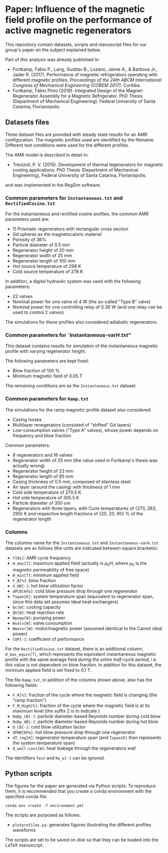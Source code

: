 # Paper: Influence of the magnetic field profile on the performance of active magnetic regenerators

This repository contain datasets, scripts and manuscript files for our group's paper on the subject explained below.

Part of this analysis was already published in:

- Fortkamp, Fábio P., Lang, Gusttav B., Lozano, Jaime A., & Barbosa Jr., Jader R. (2017). Performance of magnetic refrigerators operating with different magnetic profiles. *Proceedings of the 24th ABCM International Congress of Mechanical Engineering (COBEM 2017)*. Curitiba.
- Fortkamp, Fábio Pinto (2019). Integrated Design of the Magnet-Regenerator Assembly for a Magnetic Refrigerator. PhD Thesis (Department of Mechanical Engineering). Federal University of Santa Catarina, Florianópolis.

## Datasets files

Three dataset files are provided with steady state results for an AMR configuration. The magnetic profiles used are identified by the filename.  Different test conditions were used for the different profiles. 

The AMR model is described in detail in:

- Trevizoli, P. V. (2015). Development of thermal tegenerators for magnetic cooling applications. PhD Thesis (Department of Mechanical Engineering), Federal University of Santa Catarina, Florianópolis.

and was implemented in the RegSim software.

### Common parameters for `Instantaneous.txt` and `RectifiedCosine.txt`

For the instantaneous and rectified cosine profiles, the common AMR parameters used are:

- 11 Prismatic regenerators with rectangular cross section
- Gd spheres as the magnetocaloric material
- Porosity of 36%
- Particle diameter of 0.5 mm
- Regenerator height of 20 mm
- Regenerator width of 25 mm
- Regenerator length of 100 mm
- Hot source temperature of 298 K
- Cold source temperature of 278 K

In addition, a digital hydraulic system was used with the following parameters:

- 22 valves
- Nominal power for one valve of 4 W (the so-called "Type B" valve)
- Nominal power for one controlling relay of 0.36 W (and one relay can be used to control 2 valves)

The simulations for these profiles also considered adiabatic regenerators.

### Common parameters for `Instantaneous-varH.txt"

This dataset contains results for simulation of the instantaneous magnetic profile with varying regenerator height.

The following parameters are kept fixed:

- Blow fraction of 100 %
- Minimum magnetic field of 0.05 T

The remaining conditions are as the `Instantaneous.txt` dataset.

### Common parameters for `Ramp.txt`

The simulations for the ramp magnetic profile dataset also considered:

- Casing losses
- Multilayer renegerators (consisted of "shifted" Gd layers)
- Low-consumption valves ("Type A" valves), whose power depends on frequency and blow fraction

Common parameters:

- 8 regenerators and 16 valves
- Regenerator width of 25 mm (the value used in Fortkamp's thesis was actually wrong)
- Regenerator height of 22 mm
- Regenerator length of 85 mm
- Casing thickness of 0.5 mm, composed of stainless steel
- Air layer (around the casing) with thickness of 1 mm
- Cold side temperature of 270.5 K
- Hot side temperature of 305.5 K
- Particle diameter of 350 um
- Regenerators with three layers, with Curie temperatures of {273, 283, 290} K and respective length fractions of {20, 20, 60} % of the regenerator length

### Columns

The columns name for the `Instantaneous.txt` and `Instantaneous-varH.txt` datasets are as follows (the units are indicated between square brackets):

* `f[Hz]`: AMR cycle frequency
* `H_max[T]`: maximum applied field (actually is $\mu_0 H$, where $\mu_0$ is the magnetic permeability of free space)
* `H_min[T]`: minimum applied field
* `F_B[%]`: blow fraction
* `U_HB[-]`: hot blow utilization factor
* `dPCB[kPa]`: cold blow pressure drop through one regenerator
* `Tspan[K]`: system temperature span (equivalent to regenerator span, since this data set assumes ideal heat exchangers)
* `Qc[W]`: cooling capacity
* `Qh[W]`: heat rejection rate
* `Wpump[W]`: pumping power
* `Wvalv[W]`: valve consumption 	
* `Wmotor[W]`: motor/magnetic power (assumed identical to the Carnot ideal power)
* `COP[-]`: coefficient of performance

For the `RectifiedCosine.txt` dataset, there is an additional column, `H_max_equiv[T]`, which represents the equivalent instantaneous magnetic profile with the same average field *during the entire half-cycle period*, i.e. this value is not dependent on blow fraction. In addition for this dataset, the minimum applied field is set fixed to 0.1 T.

The file `Ramp.txt`, in addition of the columns shown above, also has the following fields:

* `F_R[%]`: fraction of the cycle where the magnetic field is changing (the "ramp fraction")
* `F_M_High[%]`: fraction of the cycle where the magnetic field is at its maximum level (the suffix 2 is to indicate )
* `ReDp_CB[-]`: particle diameter-based Reynolds number during cold blow
* `ReDp_HB[-]`: particle diameter-based Reynolds number during hot blow
* `U_CB[-]`: cold blow utilization factor
* `dPHB[kPa]`: hot blow pressure drop through one regenerator
* `dT_reg[K]`: regenerator temperature span (and `Tspan[K]` then represents the system temperature span)
* `Q_wall-Loss[W]`: heat leakage through the regenerators wall

The identifiers `Test` and `Re_w[-]` can be ignored.

## Python scripts

The figures for the paper are generated via Python scripts. To reproduce them, it is recommended that you create a conda environment with the specified conda file:

    conda env create -f environment.yml

The scripts are purposed as follows:

* `plotprofiles.py`: generates figures illustrating the different profiles waveforms

The scripts are set to be saved on disk so that they can be loaded into the LaTeX manuscript.